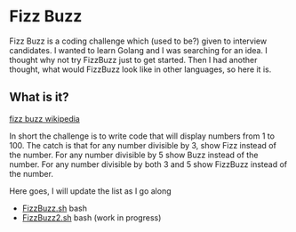 # Fizz Buzz

Fizz Buzz is a coding challenge which (used to be?) given to
interview candidates.   I wanted to learn Golang and I was searching
for an idea.  I thought why not try FizzBuzz just to get started.
Then I had another thought, what would FizzBuzz look like in
other languages, so here it is.  

## What is it?
[fizz buzz wikipedia](https://en.wikipedia.org/wiki/Fizz_buzz)

In short the challenge is to write code that will display
numbers from 1 to 100.   The catch is that for any number divisible by 3, show Fizz instead of the number.  For any number divisible by
5 show Buzz instead of the number.   For any number divisible by
both 3 and 5 show FizzBuzz instead of the number.

Here goes, I will update the list as I go along

* [FizzBuzz.sh](FizzBuzz.sh)   bash
* [FizzBuzz2.sh](FizzBuzz2.sh)  bash  (work in progress)
